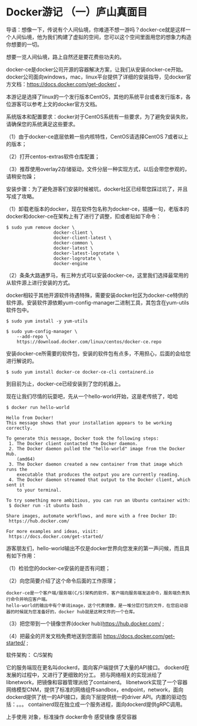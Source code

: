 # Docker游记 （一）庐山真面目

导语：想像一下，传说有个人间仙境，你难道不想一游吗？docker-ce就是这样一个人间仙境，他为我们构建了虚拟的空间，您可以这个空间里面用您的想象力构造你想要的一切。

想要一览人间仙境，路上自然还是要花费些功夫的。

docker-ce是docker公司开源的容器解决方案，让我们从安装docker-ce开始。docker公司面向windows，mac，linux平台提供了详细的安装指导，见docker官方文档：https://docs.docker.com/get-docker/ 。

本游记是选择了linux的一个发行版本CentOS，其他的系统平台或者发行版本，各位游客可以参考上文的docker官方文档。

系统版本和配置要求：docker对于CentOS系统有一些要求，为了避免安装失败，请确保您的系统满足这些要求。

（1）由于docker-ce底层依赖一些内核特性，CentOS请选择CentOS 7或者以上的版本；

（2）打开centos-extras软件仓库配置；

（3）推荐使用overlay2存储驱动，文件分层一种实现方式，以后会带您参观的，请稍安勿躁；

安装步骤：为了避免游客们安装时候被坑，docker社区已经帮您踩过坑了，并且写成了攻略。

（1）卸载老版本的docker，现在软件包名称为docker-ce，插播一句，老版本的docker和docker-ce在架构上有了进行了调整，扣或者贴如下命令：
```
$ sudo yum remove docker \
                  docker-client \
                  docker-client-latest \
                  docker-common \
                  docker-latest \
                  docker-latest-logrotate \
                  docker-logrotate \
                  docker-engine
```
（2）条条大路通罗马，有三种方式可以安装docker-ce，这里我们选择最常用的从软件源上进行安装的方式。

docker相较于其他开源软件待遇特殊，需要安装docker社区为docker-ce特供的软件源。安装软件源依赖yum-config-manager二进制工具，其包含在yum-utils软件包中。
```
$ sudo yum install -y yum-utils

$ sudo yum-config-manager \
    --add-repo \
    https://download.docker.com/linux/centos/docker-ce.repo
```
安装docker-ce所需要的软件包，安装的软件包有点多，不用担心，后面的会给您进行解说的。
```
$ sudo yum install docker-ce docker-ce-cli containerd.io
```
到目前为止，docker-ce已经安装到了您的机器上。

现在让我们尽情的玩耍吧，先从一个hello-world开始，这是老传统了，哈哈
```
$ docker run hello-world

Hello from Docker!
This message shows that your installation appears to be working correctly.

To generate this message, Docker took the following steps:
 1. The Docker client contacted the Docker daemon.
 2. The Docker daemon pulled the "hello-world" image from the Docker Hub.
    (amd64)
 3. The Docker daemon created a new container from that image which runs the
    executable that produces the output you are currently reading.
 4. The Docker daemon streamed that output to the Docker client, which sent it
    to your terminal.

To try something more ambitious, you can run an Ubuntu container with:
 $ docker run -it ubuntu bash

Share images, automate workflows, and more with a free Docker ID:
 https://hub.docker.com/

For more examples and ideas, visit:
 https://docs.docker.com/get-started/
```
游客朋友们，hello-world输出不仅是docker世界向您发来的第一声问候，而且具有如下作用：

（1）检验您的docker-ce安装的是否有问题；

（2）向您简要介绍了这个命令后面的工作原理；
```
docker-ce是一个客户端/服务端(C/S)架构的软件，客户端向服务端发送命令，服务端负责执行命令并响应客户端。
hello-world的输出中有个单词image，这个代表镜像，是一堆分层打包的文件，在您启动容器的时候就为您准备好的，docker hub就是这种文件的一个仓库。
```
（3）把您带到一个镜像世界(docker hub)https://hub.docker.com/ ;

（4）把最全的开发文档免费地送到您面前 https://docs.docker.com/get-started/ ;



软件架构：
C/S架构

它的服务端现在更名叫dockerd，面向客户端提供了大量的API接口。
dockerd在发展的过程中，又进行了更细致的分工。
把与网络相关的实现派给了libnetwork，把镜像和容器管理派给了containerd。
libnetwork实现了一个容器网络模型CNM，提供了标准的网络组件sandbox，endpoint，network，面向dockerd提供了统一的API接口，面向下层提供统一的driver API。内置的驱动包括：。。。
containerd现在独立成一个服务进程，面向dockerd提供gRPC调用。

上手使用
对象，标准操作
docker命令
感受镜像
感受容器
